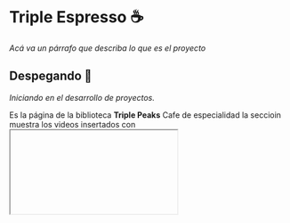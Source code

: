 # Triple Espresso ☕

_Acá va un párrafo que describa lo que es el proyecto_

## Despegando 🚀

_Iniciando en el desarrollo de proyectos._

Es la página de la biblioteca **Triple Peaks** Cafe de especialidad la seccioin muestra los videos insertados con <iframe>

## Footer 🤓

_Agrega enlaces a redes sociales_

### Formulario 📋

_En esta sección se inserto in formulario para relizar la reservacion a la cafetria._

```
En el formulario formulario se  encuentran caracteristicas (type="text, number, datetime-local, email, checkbox, tiene placeholder, required, min-max y submit")
Todos los campos están organizados dentro de un fieldset y cada campo de entrada tiene su correspondiente etiqueta (label)
```

### Mejoras sugeridas ⚙️

_Se recomienda una serie de mejoras que pueden hacer mas producticva su página_

_Agregar seccion de Menu_

```
Desallorar su menu virtual.
```

_Agregar seccion de ordena_

```
En esta sección el cliente puede realizar su orden evitando filas y automitizando los procesos del negocio
```
